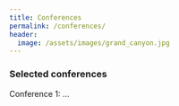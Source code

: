 ```yaml
---
title: Conferences
permalink: /conferences/
header:
  image: /assets/images/grand_canyon.jpg
---
```


### Selected conferences
Conference 1: ...
